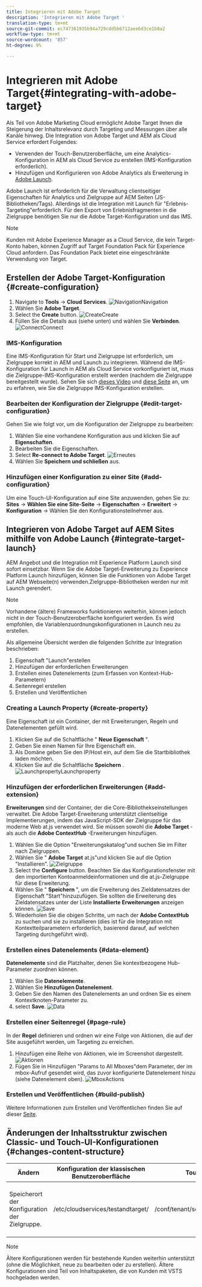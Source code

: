 ```yaml
---
title: Integrieren mit Adobe Target
description: 'Integrieren mit Adobe Target '
translation-type: tm+mt
source-git-commit: ec747361935b94a729cdd5b6712aee6d3ce1b8a2
workflow-type: tm+mt
source-wordcount: '857'
ht-degree: 9%

---
```



# Integrieren mit Adobe Target{#integrating-with-adobe-target}

Als Teil von Adobe Marketing Cloud ermöglicht Adobe Target Ihnen die Steigerung der Inhaltsrelevanz durch Targeting und Messungen über alle Kanäle hinweg. Die Integration von Adobe Target und AEM als Cloud Service erfordert Folgendes:

* Verwenden der Touch-Benutzeroberfläche, um eine Analytics-Konfiguration in AEM als Cloud Service zu erstellen (IMS-Konfiguration erforderlich).
* Hinzufügen und Konfigurieren von Adobe Analytics als Erweiterung in [Adobe Launch](https://docs.adobe.com/content/help/en/launch/using/intro/get-started/quick-start.html).

Adobe Launch ist erforderlich für die Verwaltung clientseitiger Eigenschaften für Analytics und Zielgruppe auf AEM Seiten (JS-Bibliotheken/Tags). Allerdings ist die Integration mit Launch für &quot;Erlebnis-Targeting&quot;erforderlich. Für den Export von Erlebnisfragmenten in die Zielgruppe benötigen Sie nur die Adobe Target-Konfiguration und das IMS.

>[!NOTE]
>
>Kunden mit Adobe Experience Manager as a Cloud Service, die kein Target-Konto haben, können Zugriff auf Target Foundation Pack für Experience Cloud anfordern. Das Foundation Pack bietet eine eingeschränkte Verwendung von Target.

## Erstellen der Adobe Target-Konfiguration {#create-configuration}

1. Navigate to **Tools** → **Cloud Services**.
   ![](assets/cloudservice.png "NavigationNavigation")
2. Wählen Sie **Adobe Target**.
3. Select the **Create** button.
   ![](assets/tenant.png "CreateCreate")
4. Füllen Sie die Details aus (siehe unten) und wählen Sie **Verbinden**.
   ![](assets/open_screen.png "ConnectConnect")

### IMS-Konfiguration

Eine IMS-Konfiguration für Start und Zielgruppe ist erforderlich, um Zielgruppe korrekt in AEM und Launch zu integrieren. Während die IMS-Konfiguration für Launch in AEM als Cloud Service vorkonfiguriert ist, muss die Zielgruppe-IMS-Konfiguration erstellt werden (nachdem die Zielgruppe bereitgestellt wurde). Sehen Sie sich [dieses Video](https://helpx.adobe.com/experience-manager/kt/sites/using/aem-sites-target-standard-technical-video-understand.html) und [diese Seite](https://docs.adobe.com/content/help/en/experience-manager-65/administering/integration/integration-ims-adobe-io.html) an, um zu erfahren, wie Sie die Zielgruppe IMS-Konfiguration erstellen.

### Bearbeiten der Konfiguration der Zielgruppe {#edit-target-configuration}

Gehen Sie wie folgt vor, um die Konfiguration der Zielgruppe zu bearbeiten:

1. Wählen Sie eine vorhandene Konfiguration aus und klicken Sie auf **Eigenschaften**.
2. Bearbeiten Sie die Eigenschaften.
3. Select **Re-connect to Adobe Target**.
   ![Erneutes](assets/edit_config_page.png "Verbinden")
4. Wählen Sie **Speichern und schließen** aus.

### Hinzufügen einer Konfiguration zu einer Site {#add-configuration}

Um eine Touch-UI-Konfiguration auf eine Site anzuwenden, gehen Sie zu: **Sites** → **Wählen Sie eine Site-Seite** → **Eigenschaften** → **Erweitert** → **Konfiguration** → Wählen Sie den Konfigurationsteilnehmer aus.

## Integrieren von Adobe Target auf AEM Sites mithilfe von Adobe Launch {#integrate-target-launch}

AEM Angebot und die Integration mit Experience Platform Launch sind sofort einsetzbar. Wenn Sie die Adobe Target-Erweiterung zu Experience Platform Launch hinzufügen, können Sie die Funktionen von Adobe Target auf AEM Webseite(n) verwenden.Zielgruppe-Bibliotheken werden nur mit Launch gerendert.

>[!NOTE]
>
>Vorhandene (ältere) Frameworks funktionieren weiterhin, können jedoch nicht in der Touch-Benutzeroberfläche konfiguriert werden. Es wird empfohlen, die Variablenzuordnungskonfigurationen in Launch neu zu erstellen.

Als allgemeine Übersicht werden die folgenden Schritte zur Integration beschrieben:

1. Eigenschaft &quot;Launch&quot;erstellen
2. Hinzufügen der erforderlichen Erweiterungen
3. Erstellen eines Datenelements (zum Erfassen von Kontext-Hub-Parametern)
4. Seitenregel erstellen
5. Erstellen und Veröffentlichen

### Creating a Launch Property {#create-property}

Eine Eigenschaft ist ein Container, der mit Erweiterungen, Regeln und Datenelementen gefüllt wird.

1. Klicken Sie auf die Schaltfläche &quot; **Neue Eigenschaft** &quot;.
2. Geben Sie einen Namen für Ihre Eigenschaft ein.
3. Als Domäne geben Sie den IP/Host ein, auf dem Sie die Startbibliothek laden möchten.
4. Klicken Sie auf die Schaltfläche **Speichern** .
   ![](assets/properties_newproperty.png "LaunchpropertyLaunchproperty")

### Hinzufügen der erforderlichen Erweiterungen {#add-extension}

**Erweiterungen** sind der Container, der die Core-Bibliothekseinstellungen verwaltet. Die Adobe Target-Erweiterung unterstützt clientseitige Implementierungen, indem das JavaScript-SDK der Zielgruppe für das moderne Web at.js verwendet wird. Sie müssen sowohl die **Adobe Target** - als auch die **Adobe ContextHub** -Erweiterungen hinzufügen.

1. Wählen Sie die Option &quot;Erweiterungskatalog&quot;und suchen Sie im Filter nach Zielgruppen.
2. Wählen Sie &quot; **Adobe Target** at.js&quot;und klicken Sie auf die Option &quot;Installieren&quot;.
   ![Zielgruppe](assets/search_ext.png "SearchTarget Search")
3. Select the **Configure** button. Beachten Sie das Konfigurationsfenster mit den importierten Kontoanmeldeinformationen und die at.js-Zielgruppe für diese Erweiterung.
4. Wählen Sie &quot; **Speichern** &quot;, um die Erweiterung des Zieldatensatzes der Eigenschaft &quot;Start&quot;hinzuzufügen. Sie sollten die Erweiterung des Zieldatensatzes unter der Liste **Installierte Erweiterungen** anzeigen können.
   ![Save](assets/configure_extension.png "ExtensionSave Extension")
5. Wiederholen Sie die obigen Schritte, um nach der **Adobe ContextHub** zu suchen und sie zu installieren (dies ist für die Integration mit Kontextteilparametern erforderlich, basierend darauf, auf welchen Targeting durchgeführt wird).

### Erstellen eines Datenelements {#data-element}

**Datenelemente** sind die Platzhalter, denen Sie kontextbezogene Hub-Parameter zuordnen können.

1. Wählen Sie **Datenelemente**.
2. Wählen Sie **Hinzufügen Datenelement**.
3. Geben Sie den Namen des Datenelements an und ordnen Sie es einem Kontextknoten-Parameter zu.
4. select **Save**.
   ![Data](assets/data_elem.png "ElementData-Element")

### Erstellen einer Seitenregel {#page-rule}

In der **Regel** definieren und ordnen wir eine Folge von Aktionen, die auf der Site ausgeführt werden, um Targeting zu erreichen.

1. Hinzufügen eine Reihe von Aktionen, wie im Screenshot dargestellt.
   ![Aktionen](assets/rules.png "Aktionen")
2. Fügen Sie in Hinzufügen &quot;Params to All Mboxes&quot;dem Parameter, der im mbox-Aufruf gesendet wird, das zuvor konfigurierte Datenelement hinzu (siehe Datenelement oben).
   ![](assets/map_data.png "MboxActions")

### Erstellen und Veröffentlichen {#build-publish}

Weitere Informationen zum Erstellen und Veröffentlichen finden Sie auf dieser [Seite](https://docs.adobe.com/content/help/en/experience-manager-learn/aem-target-tutorial/aem-target-implementation/using-launch-adobe-io.html).

## Änderungen der Inhaltsstruktur zwischen Classic- und Touch-UI-Konfigurationen {#changes-content-structure}

| **Ändern** | **Konfiguration der klassischen Benutzeroberfläche** | **Touch-UI-Konfiguration** | **Folgen** |
|---|---|---|---|
| Speicherort der Konfiguration der Zielgruppe. | /etc/cloudservices/testandtarget/ | /conf/tenant/settings/cloudservices/Zielgruppe | Früher waren unter /etc/cloudservices/testandtarget mehrere Konfigurationen vorhanden, jetzt wird jedoch eine einzelne Konfiguration unter einem Mieter vorhanden sein. |

>[!NOTE]
>
>Ältere Konfigurationen werden für bestehende Kunden weiterhin unterstützt (ohne die Möglichkeit, neue zu bearbeiten oder zu erstellen). Ältere Konfigurationen sind Teil von Inhaltspaketen, die von Kunden mit VSTS hochgeladen werden.
